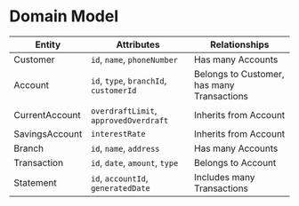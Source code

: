 # Domain Model

| Entity          | Attributes                               | Relationships                              |
|------------------|-----------------------------------------|-------------------------------------------|
| Customer        | `id`, `name`, `phoneNumber`             | Has many Accounts                         |
| Account         | `id`, `type`, `branchId`, `customerId`  | Belongs to Customer, has many Transactions |
| CurrentAccount  | `overdraftLimit`, `approvedOverdraft`   | Inherits from Account                     |
| SavingsAccount  | `interestRate`                         | Inherits from Account                     |
| Branch          | `id`, `name`, `address`                | Has many Accounts                         |
| Transaction     | `id`, `date`, `amount`, `type`         | Belongs to Account                        |
| Statement       | `id`, `accountId`, `generatedDate`     | Includes many Transactions                |
